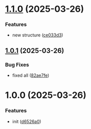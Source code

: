 # [1.1.0](https://github.com/EnOane/transports/compare/v1.0.1...v1.1.0) (2025-03-26)


### Features

* new structure ([ce033d3](https://github.com/EnOane/transports/commit/ce033d34d62f62cdbdb33c0289d565942f1c6fd9))

## [1.0.1](https://github.com/EnOane/transports/compare/v1.0.0...v1.0.1) (2025-03-26)


### Bug Fixes

* fixed all ([82ae7fe](https://github.com/EnOane/transports/commit/82ae7feef0800074321945939f06e3af88b9bd89))

# 1.0.0 (2025-03-26)


### Features

* init ([d6526a0](https://github.com/EnOane/transports/commit/d6526a0a75a74c8026324ca53a46dc60fef98b3e))
